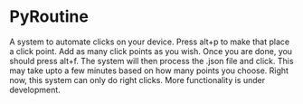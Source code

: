 # PyRoutine
A system to automate clicks on your device. Press alt+p to make that place a click point. Add as many
click points as you wish. Once you are done, you should press alt+f. The system will then process the .json file and click. This may take upto a few minutes based on how many points you choose.
Right now, this system can only do right clicks. More functionality is under development.